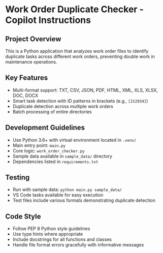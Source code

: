 <!-- Use this file to provide workspace-specific custom instructions to Copilot. For more details, visit https://code.visualstudio.com/docs/copilot/copilot-customization#_use-a-githubcopilotinstructionsmd-file -->

# Work Order Duplicate Checker - Copilot Instructions

## Project Overview
This is a Python application that analyzes work order files to identify duplicate tasks across different work orders, preventing double work in maintenance operations.

## Key Features
- Multi-format support: TXT, CSV, JSON, PDF, HTML, XML, XLS, XLSX, DOC, DOCX
- Smart task detection with ID patterns in brackets (e.g., `[212934]`)
- Duplicate detection across multiple work orders
- Batch processing of entire directories

## Development Guidelines
- Use Python 3.6+ with virtual environment located in `.venv/`
- Main entry point: `main.py`
- Core logic: `work_order_checker.py`
- Sample data available in `sample_data/` directory
- Dependencies listed in `requirements.txt`

## Testing
- Run with sample data: `python main.py sample_data/`
- VS Code tasks available for easy execution
- Test files include various formats demonstrating duplicate detection

## Code Style
- Follow PEP 8 Python style guidelines
- Use type hints where appropriate
- Include docstrings for all functions and classes
- Handle file format errors gracefully with informative messages